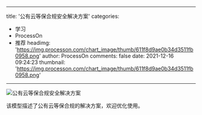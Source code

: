 
---
title: '公有云等保合规安全解决方案'
categories: 
 - 学习
 - ProcessOn
 - 推荐
headimg: 'https://img.processon.com/chart_image/thumb/611f8d9ae0b34d3511fb0958.png'
author: ProcessOn
comments: false
date: 2021-12-16 09:24:23
thumbnail: 'https://img.processon.com/chart_image/thumb/611f8d9ae0b34d3511fb0958.png'
---

<div>   
<img class="thumb" alt="公有云等保合规安全解决方案" src="https://img.processon.com/chart_image/thumb/611f8d9ae0b34d3511fb0958.png" referrerpolicy="no-referrer">
<p>该模型描述了公有云等保合规的解决方案，欢迎优化使用。</p>  
</div>
            